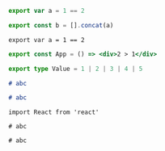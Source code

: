 ```JavaScript
export var a = 1 == 2

export const b = [].concat(a)
```

```log
export var a = 1 == 2
```

```jsx
export const App = () => <div>2 > 1</div>
```

```TypeScript
export type Value = 1 | 2 | 3 | 4 | 5
```

```MarkDown
# abc

# abc
```

```mdx
import React from 'react'

# abc

# abc
```
